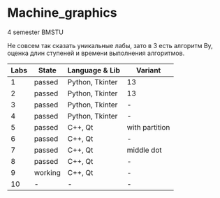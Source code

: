 # Machine_graphics
4 semester BMSTU

Не совсем так сказать уникальные лабы, зато в 3 есть алгоритм Ву, оценка длин ступеней и времени выполнения алгоритмов.

| Labs | State | Language & Lib | Variant |
| --- | --- | --- | --- |
| 1 | passed | Python, Tkinter | 13 |
| 2 | passed | Python, Tkinter | 13 |
| 3 | passed | Python, Tkinter | - |
| 4 | passed | Python, Tkinter | - |
| 5 | passed | C++, Qt | with partition |
| 6 | passed | C++, Qt | - |
| 7 | passed | C++, Qt | middle dot |
| 8 | passed | C++, Qt | - |
| 9 | working | C++, Qt | - |
| 10 | - | - | - |
